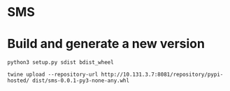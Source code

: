 # SMS

# Build and generate a new version
``` shell
python3 setup.py sdist bdist_wheel

twine upload --repository-url http://10.131.3.7:8081/repository/pypi-hosted/ dist/sms-0.0.1-py3-none-any.whl
```